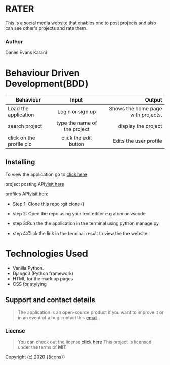 

 # RATER
This is a social media website that enables one to post projects and also can see other's projects and rate them.

### Author

 Daniel Evans Karani

 # Behaviour Driven Development(BDD)

 | Behaviour                  | Input                  | Output                                             |
| ------------------------    |:----------------------:| --------------------------------------------------:|
| Load the application        | Login or sign up       | Shows the home page with projects.                 |
|search project               | type the name of the project |display the project| 
|click on the profile pic     |click the edit button    | Edits the user profile|
## Installing 

To view the application go to [click here]( https://danterater.herokuapp.com/)

project posting API[visit here](https://danterater.herokuapp.com/posts/)

profiles API[visit here](https://danterater.herokuapp.com/profiles/)

- Step 1: Clone this repo :git clone ()

- step 2: Open the repo using your text editor e.g atom or vscode

- step 3:Run the the application in  the terminal using python manage.py

- step 4:Click the link in the terminal result to view the the website

# Technologies Used

- Vanilla Python.
- Django3 (Python framework)
- HTML for the mark up pages
- CSS for stylying

## Support and contact details

>The application is an open-source product if you  want to improve it or in an event of a bug  contact this
> [email](cheatcodes.dev@gmail.com) .
### License
>You can check out the license [click here](https://choosealicense.com/licenses/mit/)
This project is licensed under the terms of **MIT**

Copyright (c) 2020 {{icons}}